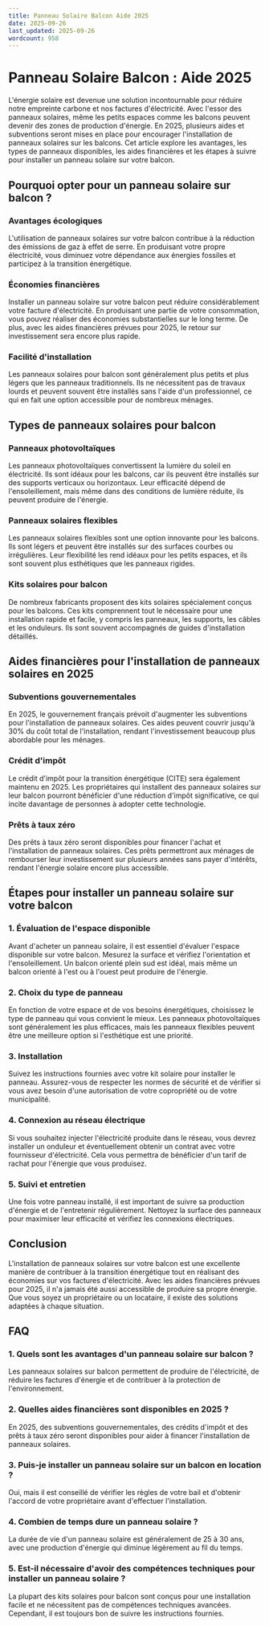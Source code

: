 ```yaml
---
title: Panneau Solaire Balcon Aide 2025
date: 2025-09-26
last_updated: 2025-09-26
wordcount: 958
---
```


# Panneau Solaire Balcon : Aide 2025

L'énergie solaire est devenue une solution incontournable pour réduire notre empreinte carbone et nos factures d'électricité. Avec l'essor des panneaux solaires, même les petits espaces comme les balcons peuvent devenir des zones de production d'énergie. En 2025, plusieurs aides et subventions seront mises en place pour encourager l'installation de panneaux solaires sur les balcons. Cet article explore les avantages, les types de panneaux disponibles, les aides financières et les étapes à suivre pour installer un panneau solaire sur votre balcon.

## Pourquoi opter pour un panneau solaire sur balcon ?

### Avantages écologiques

L'utilisation de panneaux solaires sur votre balcon contribue à la réduction des émissions de gaz à effet de serre. En produisant votre propre électricité, vous diminuez votre dépendance aux énergies fossiles et participez à la transition énergétique.

### Économies financières

Installer un panneau solaire sur votre balcon peut réduire considérablement votre facture d'électricité. En produisant une partie de votre consommation, vous pouvez réaliser des économies substantielles sur le long terme. De plus, avec les aides financières prévues pour 2025, le retour sur investissement sera encore plus rapide.

### Facilité d'installation

Les panneaux solaires pour balcon sont généralement plus petits et plus légers que les panneaux traditionnels. Ils ne nécessitent pas de travaux lourds et peuvent souvent être installés sans l'aide d'un professionnel, ce qui en fait une option accessible pour de nombreux ménages.

## Types de panneaux solaires pour balcon

### Panneaux photovoltaïques

Les panneaux photovoltaïques convertissent la lumière du soleil en électricité. Ils sont idéaux pour les balcons, car ils peuvent être installés sur des supports verticaux ou horizontaux. Leur efficacité dépend de l'ensoleillement, mais même dans des conditions de lumière réduite, ils peuvent produire de l'énergie.

### Panneaux solaires flexibles

Les panneaux solaires flexibles sont une option innovante pour les balcons. Ils sont légers et peuvent être installés sur des surfaces courbes ou irrégulières. Leur flexibilité les rend idéaux pour les petits espaces, et ils sont souvent plus esthétiques que les panneaux rigides.

### Kits solaires pour balcon

De nombreux fabricants proposent des kits solaires spécialement conçus pour les balcons. Ces kits comprennent tout le nécessaire pour une installation rapide et facile, y compris les panneaux, les supports, les câbles et les onduleurs. Ils sont souvent accompagnés de guides d'installation détaillés.

## Aides financières pour l'installation de panneaux solaires en 2025

### Subventions gouvernementales

En 2025, le gouvernement français prévoit d'augmenter les subventions pour l'installation de panneaux solaires. Ces aides peuvent couvrir jusqu'à 30% du coût total de l'installation, rendant l'investissement beaucoup plus abordable pour les ménages.

### Crédit d'impôt

Le crédit d'impôt pour la transition énergétique (CITE) sera également maintenu en 2025. Les propriétaires qui installent des panneaux solaires sur leur balcon pourront bénéficier d'une réduction d'impôt significative, ce qui incite davantage de personnes à adopter cette technologie.

### Prêts à taux zéro

Des prêts à taux zéro seront disponibles pour financer l'achat et l'installation de panneaux solaires. Ces prêts permettront aux ménages de rembourser leur investissement sur plusieurs années sans payer d'intérêts, rendant l'énergie solaire encore plus accessible.

## Étapes pour installer un panneau solaire sur votre balcon

### 1. Évaluation de l'espace disponible

Avant d'acheter un panneau solaire, il est essentiel d'évaluer l'espace disponible sur votre balcon. Mesurez la surface et vérifiez l'orientation et l'ensoleillement. Un balcon orienté plein sud est idéal, mais même un balcon orienté à l'est ou à l'ouest peut produire de l'énergie.

### 2. Choix du type de panneau

En fonction de votre espace et de vos besoins énergétiques, choisissez le type de panneau qui vous convient le mieux. Les panneaux photovoltaïques sont généralement les plus efficaces, mais les panneaux flexibles peuvent être une meilleure option si l'esthétique est une priorité.

### 3. Installation

Suivez les instructions fournies avec votre kit solaire pour installer le panneau. Assurez-vous de respecter les normes de sécurité et de vérifier si vous avez besoin d'une autorisation de votre copropriété ou de votre municipalité.

### 4. Connexion au réseau électrique

Si vous souhaitez injecter l'électricité produite dans le réseau, vous devrez installer un onduleur et éventuellement obtenir un contrat avec votre fournisseur d'électricité. Cela vous permettra de bénéficier d'un tarif de rachat pour l'énergie que vous produisez.

### 5. Suivi et entretien

Une fois votre panneau installé, il est important de suivre sa production d'énergie et de l'entretenir régulièrement. Nettoyez la surface des panneaux pour maximiser leur efficacité et vérifiez les connexions électriques.

## Conclusion

L'installation de panneaux solaires sur votre balcon est une excellente manière de contribuer à la transition énergétique tout en réalisant des économies sur vos factures d'électricité. Avec les aides financières prévues pour 2025, il n'a jamais été aussi accessible de produire sa propre énergie. Que vous soyez un propriétaire ou un locataire, il existe des solutions adaptées à chaque situation.

## FAQ

### 1. Quels sont les avantages d'un panneau solaire sur balcon ?

Les panneaux solaires sur balcon permettent de produire de l'électricité, de réduire les factures d'énergie et de contribuer à la protection de l'environnement.

### 2. Quelles aides financières sont disponibles en 2025 ?

En 2025, des subventions gouvernementales, des crédits d'impôt et des prêts à taux zéro seront disponibles pour aider à financer l'installation de panneaux solaires.

### 3. Puis-je installer un panneau solaire sur un balcon en location ?

Oui, mais il est conseillé de vérifier les règles de votre bail et d'obtenir l'accord de votre propriétaire avant d'effectuer l'installation.

### 4. Combien de temps dure un panneau solaire ?

La durée de vie d'un panneau solaire est généralement de 25 à 30 ans, avec une production d'énergie qui diminue légèrement au fil du temps.

### 5. Est-il nécessaire d'avoir des compétences techniques pour installer un panneau solaire ?

La plupart des kits solaires pour balcon sont conçus pour une installation facile et ne nécessitent pas de compétences techniques avancées. Cependant, il est toujours bon de suivre les instructions fournies.